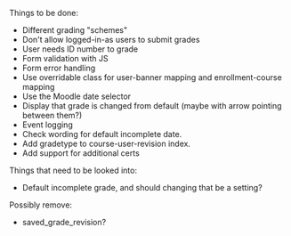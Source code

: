 Things to be done:
* Different grading "schemes"
* Don't allow logged-in-as users to submit grades
* User needs ID number to grade
* Form validation with JS
* Form error handling
* Use overridable class for user-banner mapping and enrollment-course mapping
* Use the Moodle date selector
* Display that grade is changed from default (maybe with arrow pointing between them?)
* Event logging
* Check wording for default incomplete date.
* Add gradetype to course-user-revision index.
* Add support for additional certs

Things that need to be looked into:
* Default incomplete grade, and should changing that be a setting?

Possibly remove:
* saved_grade_revision?


